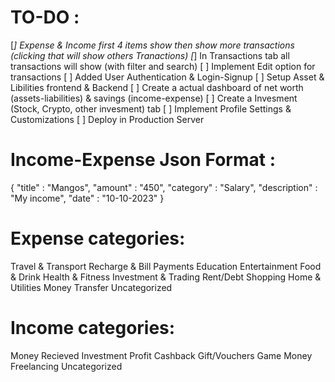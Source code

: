 
# TO-DO :
[*] Expense & Income first 4 items show then show more transactions (clicking that will show others Tranactions)
[*] In Transactions tab all transactions will show (with filter and search)
[ ] Implement Edit option for transactions
[ ] Added User Authentication & Login-Signup
[ ] Setup Asset & Libilities frontend & Backend
[ ] Create a actual dashboard of net worth (assets-liabilities) & savings (income-expense)
[ ] Create a Invesment (Stock, Crypto, other invesment) tab
[ ] Implement Profile Settings & Customizations
[ ] Deploy in Production Server


# Income-Expense Json Format :
{
    "title" : "Mangos",
    "amount" : "450",
    "category" : "Salary",
    "description" : "My income",
    "date" : "10-10-2023"
}

# Expense categories:
Travel & Transport
Recharge & Bill Payments
Education
Entertainment
Food & Drink
Health & Fitness
Investment & Trading
Rent/Debt
Shopping
Home & Utilities
Money Transfer
Uncategorized

# Income categories:
Money Recieved
Investment Profit
Cashback
Gift/Vouchers
Game Money
Freelancing
Uncategorized
